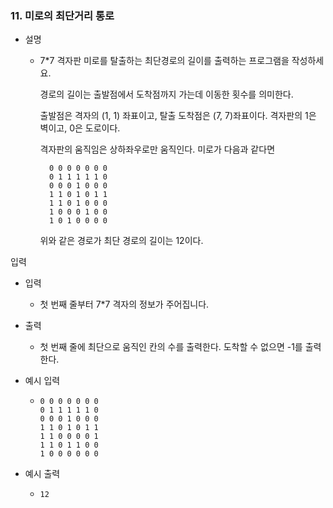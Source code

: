 ### 11. 미로의 최단거리 통로

- 설명
   - 7*7 격자판 미로를 탈출하는 최단경로의 길이를 출력하는 프로그램을 작성하세요.

     경로의 길이는 출발점에서 도착점까지 가는데 이동한 횟수를 의미한다.
    
     출발점은 격자의 (1, 1) 좌표이고, 탈출 도착점은 (7, 7)좌표이다. 격자판의 1은 벽이고, 0은 도로이다.
    
     격자판의 움직임은 상하좌우로만 움직인다. 미로가 다음과 같다면
      ```
        0 0 0 0 0 0 0
        0 1 1 1 1 1 0
        0 0 0 1 0 0 0
        1 1 0 1 0 1 1
        1 1 0 1 0 0 0
        1 0 0 0 1 0 0
        1 0 1 0 0 0 0
      ```
     위와 같은 경로가 최단 경로의 길이는 12이다. 


입력

- 입력
    - 첫 번째 줄부터 7*7 격자의 정보가 주어집니다.


- 출력
    - 첫 번째 줄에 최단으로 움직인 칸의 수를 출력한다. 도착할 수 없으면 -1를 출력한다.
    

- 예시 입력
    - ```
      0 0 0 0 0 0 0
      0 1 1 1 1 1 0
      0 0 0 1 0 0 0
      1 1 0 1 0 1 1
      1 1 0 0 0 0 1
      1 1 0 1 1 0 0
      1 0 0 0 0 0 0
      ```
    
- 예시 출력
    - ```
      12
      ```